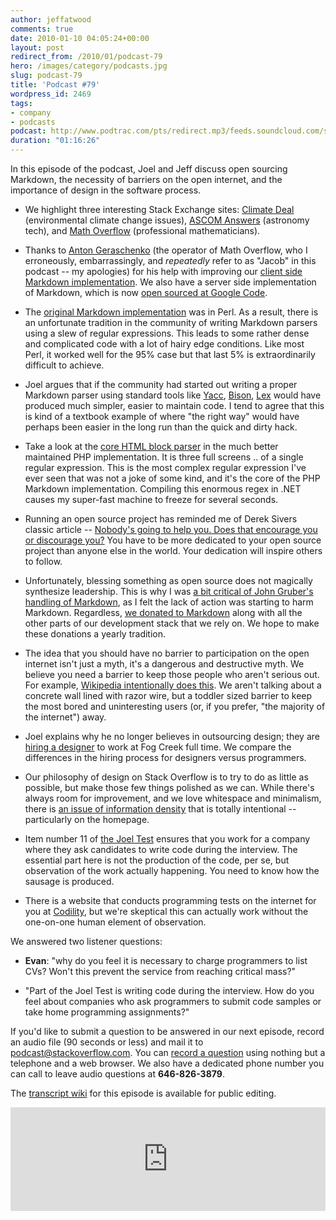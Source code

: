```yaml
---
author: jeffatwood
comments: true
date: 2010-01-10 04:05:24+00:00
layout: post
redirect_from: /2010/01/podcast-79
hero: /images/category/podcasts.jpg
slug: podcast-79
title: 'Podcast #79'
wordpress_id: 2469
tags:
- company
- podcasts
podcast: http://www.podtrac.com/pts/redirect.mp3/feeds.soundcloud.com/stream/14376850-stack-exchange-stack-overflow-podcast-8.mp3
duration: "01:16:26"
---
```


In this episode of the podcast, Joel and Jeff discuss open sourcing Markdown, the necessity of barriers on the open internet, and the importance of design in the software process.



	
  * We highlight three interesting Stack Exchange sites: [Climate Deal](http://community.climatedeal.org/) (environmental climate change issues), [ASCOM Answers](http://answers.ascom-standards.org) (astronomy tech), and [Math Overflow](http://mathoverflow.net/) (professional mathematicians).

	
  * Thanks to [Anton Geraschenko](http://mathoverflow.net/users/1/anton-geraschenko) (the operator of Math Overflow, who I erroneously, embarrassingly, and _repeatedly_ refer to as "Jacob" in this podcast -- my apologies) for his help with improving our [client side Markdown implementation](http://code.google.com/p/wmd-new/). We also have a server side implementation of Markdown, which is now [open sourced at Google Code](http://code.google.com/p/markdownsharp/).

	
  * The [original Markdown implementation](http://daringfireball.net/projects/markdown/) was in Perl. As a result, there is an unfortunate tradition in the community of writing Markdown parsers using a slew of regular expressions. This leads to some rather dense and complicated code with a lot of hairy edge conditions. Like most Perl, it worked well for the 95% case but that last 5% is extraordinarily difficult to achieve.

	
  * Joel argues that if the community had started out writing a proper Markdown parser using standard tools like [Yacc](http://en.wikipedia.org/wiki/Yacc), [Bison](http://en.wikipedia.org/wiki/GNU_bison), [Lex](http://en.wikipedia.org/wiki/Lex_programming_tool) would have produced much simpler, easier to maintain code. I tend to agree that this is kind of a textbook example of where "the right way" would have perhaps been easier in the long run than the quick and dirty hack.

	
  * Take a look at the [core HTML block parser](http://code.google.com/p/markdownsharp/source/browse/trunk/MarkdownSharpTests/source/php/markdown.php#365) in the much better maintained PHP implementation. It is three full screens .. of a single regular expression. This is the most complex regular expression I've ever seen that was not a joke of some kind, and it's the core of the PHP Markdown implementation. Compiling this enormous regex in .NET causes my super-fast machine to freeze for several seconds.

	
  * Running an open source project has reminded me of Derek Sivers classic article -- [Nobody's going to help you. Does that encourage you or discourage you?](http://sivers.org/up2you) You have to be more dedicated to your open source project than anyone else in the world. Your dedication will inspire others to follow.

	
  * Unfortunately, blessing something as open source does not magically synthesize leadership. This is why I was [a bit critical of John Gruber's handling of Markdown](http://www.codinghorror.com/blog/archives/001317.html), as I felt the lack of action was starting to harm Markdown. Regardless, [we donated to Markdown](http://blog.stackoverflow.com/2009/12/stack-overflow-gives-back/) along with all the other parts of our development stack that we rely on. We hope to make these donations a yearly tradition.

	
  * The idea that you should have no barrier to participation on the open internet isn't just a myth, it's a dangerous and destructive myth. We believe you need a barrier to keep those people who aren't serious out. For example, [Wikipedia intentionally does this](http://blog.citizendium.org/?p=233). We aren't talking about a concrete wall lined with razor wire, but a toddler sized barrier to keep the most bored and uninteresting users (or, if you prefer, "the majority of the internet") away.

	
  * Joel explains why he no longer believes in outsourcing design; they are [hiring a designer](http://fogcreek.com/Jobs/Design.html) to work at Fog Creek full time. We compare the differences in the hiring process for designers versus programmers.

	
  * Our philosophy of design on Stack Overflow is to try to do as little as possible, but make those few things polished as we can. While there's always room for improvement, and we love whitespace and minimalism, there is [an issue of information density](http://www.codinghorror.com/blog/archives/000644.html) that is totally intentional -- particularly on the homepage.

	
  * Item number 11 of [the Joel Test](http://en.wikipedia.org/wiki/The_Joel_Test) ensures that you work for a company where they ask candidates to write code during the interview. The essential part here is not the production of the code, per se, but observation of the work actually happening. You need to know how the sausage is produced.

	
  * There is a website that conducts programming tests on the internet for you at [Codility](http://codility.com/), but we're skeptical this can actually work without the one-on-one human element of observation.


We answered two listener questions:

	
  * **Evan**: "why do you feel it is necessary to charge programmers to list CVs? Won't this prevent the service from reaching critical mass?"

	
  * "Part of the Joel Test is writing code during the interview. How do you feel about companies who ask programmers to submit code samples or take home programming assignments?"


If you'd like to submit a question to be answered in our next episode, record an audio file (90 seconds or less) and mail it to [podcast@stackoverflow.com](mailto:podcast@stackoverflow.com). You can [record a question](http://blog.stackoverflow.com/index.php/2008/05/recording-podcast-questions-using-your-telephone/) using nothing but a telephone and a web browser. We also have a dedicated phone number you can call to leave audio questions at **646-826-3879**.

The [transcript wiki](https://stackoverflow.fogbugz.com/default.asp?W29119) for this episode is available for public editing.

<iframe width="100%" height="166" scrolling="no" frameborder="no" src="https://w.soundcloud.com/player/?url=https%3A//api.soundcloud.com/tracks/14376850&amp;color=ff5500&amp;auto_play=false&amp;hide_related=false&amp;show_comments=true&amp;show_user=true&amp;show_reposts=false"></iframe>
